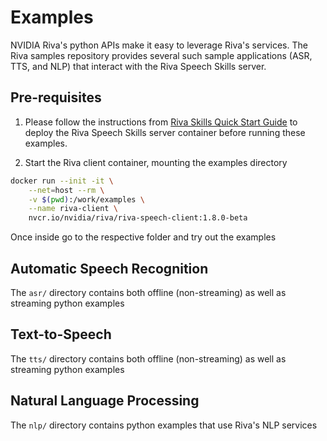# Examples

NVIDIA Riva's python APIs make it easy to leverage Riva's services. The Riva samples repository provides several such sample applications (ASR, TTS, and NLP) that interact with the Riva Speech Skills server.

## Pre-requisites
1. Please follow the instructions from [Riva Skills Quick Start Guide](https://catalog.ngc.nvidia.com/orgs/nvidia/teams/riva/resources/riva_quickstart) to deploy the Riva Speech Skills server container before running these examples.

2. Start the Riva client container, mounting the examples directory
```bash
docker run --init -it \
	--net=host --rm \
	-v $(pwd):/work/examples \
	--name riva-client \
	nvcr.io/nvidia/riva/riva-speech-client:1.8.0-beta
```
Once inside go to the respective folder and try out the examples

## Automatic Speech Recognition
The `asr/` directory contains both offline (non-streaming) as well as streaming python examples

## Text-to-Speech
The `tts/` directory contains both offline (non-streaming) as well as streaming python examples

## Natural Language Processing
The `nlp/` directory contains python examples that use Riva's NLP services 